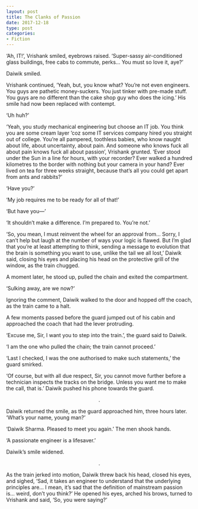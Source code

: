 ```yaml
---
layout: post
title: The Clanks of Passion
date: 2017-12-18
type: post
categories:
- Fiction
---
```


‘Ah, IT!’, Vrishank smiled, eyebrows raised. ‘Super-sassy air-conditioned glass buildings, free cabs to commute, perks… You must so love it, aye?’

Daiwik smiled.

Vrishank continued, ‘Yeah, but, you know what? You’re not even engineers. You guys are pathetic money-suckers. You just tinker with pre-made stuff. You guys are no different than the cake shop guy who does the icing.’ His smile had now been replaced with contempt.

‘Uh huh?’

‘Yeah, you study mechanical engineering but choose an IT job. You think you are some cream layer ’coz some IT services company hired you straight out of college. You’re all pampered, toothless babies, who know naught about life, about uncertainty, about pain. And someone who knows fuck all about pain knows fuck all about passion’, Vrishank grunted. ‘Ever stood under the Sun in a line for hours, with your recorder? Ever walked a hundred kilometres to the border with nothing but your camera in your hand? Ever lived on tea for three weeks straight, because that’s all you could get apart from ants and rabbits?’

‘Have you?’

‘My job requires me to be ready for all of that!’

‘But have you—’

‘It shouldn’t make a difference. I’m prepared to. You’re not.’

‘So, you mean, I must reinvent the wheel for an approval from… Sorry, I can’t help but laugh at the number of ways your logic is flawed. But I’m glad that you’re at least attempting to think, sending a message to evolution that the brain is something you want to use, unlike the tail we all lost,’ Daiwik said, closing his eyes and placing his head on the protective grill of the window, as the train chugged.

A moment later, he stood up, pulled the chain and exited the compartment.

‘Sulking away, are we now?’

Ignoring the comment, Daiwik walked to the door and hopped off the coach, as the train came to a halt.

A few moments passed before the guard jumped out of his cabin and approached the coach that had the lever protruding.

‘Excuse me, Sir, I want you to step into the train.’, the guard said to Daiwik.

‘I am the one who pulled the chain; the train cannot proceed.’

‘Last I checked, I was the one authorised to make such statements,’ the guard smirked.

‘Of course, but with all due respect, Sir, you cannot move further before a technician inspects the tracks on the bridge. Unless you want me to make the call, that is.’ Daiwik pushed his phone towards the guard.

<p style='text-align: center;'>.</p>

Daiwik returned the smile, as the guard approached him, three hours later. ‘What’s your name, young man?’

‘Daiwik Sharma. Pleased to meet you again.’ The men shook hands.

‘A passionate engineer is a lifesaver.’

Daiwik’s smile widened.

<p style='text-align: center;'>.</p>

As the train jerked into motion, Daiwik threw back his head, closed his eyes, and sighed, ‘Sad, it takes an engineer to understand that the underlying principles are… I mean, it’s sad that the definition of mainstream passion is… weird, don’t you think?’ He opened his eyes, arched his brows, turned to Vrishank and said, ‘So, you were saying?’
